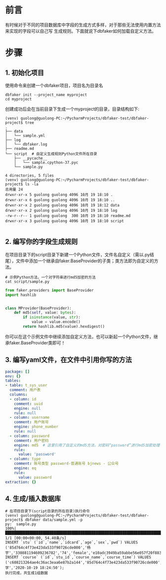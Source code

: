 # 前言
有时候对于不同的项目数据库中字段的生成方式多样，对于那些无法使用内置方法来实现的字段可以自己写
生成规则。下面就说下dbfaker如何加载自定义方法。

# 步骤
## 1. 初始化项目
使用命令来创建一个dbfaker项目，项目名为目录名
```shell script
dbfaker init --project_name myproject
cd myproject
```
创建成功后会在当前目录下生成一个myproject的目录，目录结构如下:
```shell script
(venv) guolong@guolong-PC:~/PycharmProjects/dbfaker-test/dbfaker-project$ tree
.
├── data
│   └── sample.yml
├── log
│   └── dbfaker.log
├── readme.md
└── script  # 自定义生成规则Python文件所在目录
    ├── __pycache__
    │   └── sample.cpython-37.pyc
    └── sample.py

4 directories, 5 files
(venv) guolong@guolong-PC:~/PycharmProjects/dbfaker-test/dbfaker-project$ ls -la
总用量 24
drwxr-xr-x 5 guolong guolong 4096 10月 19 18:10 .
drwxr-xr-x 6 guolong guolong 4096 10月 19 18:10 ..
drwxr-xr-x 2 guolong guolong 4096 10月 19 18:12 data
drwxr-xr-x 2 guolong guolong 4096 10月 19 18:10 log
-rw-r--r-- 1 guolong guolong  300 10月 19 18:10 readme.md
drwxr-xr-x 3 guolong guolong 4096 10月 19 18:10 script


```
## 2. 编写你的字段生成规则
在项目目录下的script目录下新建一个Python文件，文件名自定义（需以.py结尾），文件中添加一个继承自faker.BaseProvider的子类；类方法即为自定义的方法。
```shell script
# 示例Python方法，一个对字符串进行md5加密的方法
cat script/sample.py
```
```python
from faker.providers import BaseProvider
import hashlib


class MProvider(BaseProvider):
    def md5(self, value: bytes):
        if isinstance(value, str):
            value = value.encode()
        return hashlib.md5(value).hexdigest()

```
你可以在这个示例文件中继续添加自定义方法，也可以新起一个Python文件，继承faker.BaseProvider类即可！

## 3. 编写yaml文件，在文件中引用你写的方法
```yaml
package: []
env: {}
tables:
- table: t_sys_user
  comment: 用户表
  columns:
  - column: id
    comment: uuid
    engine: null
    rule: null
  - column: username
    comment: 用户账号
    engine: phone_number
    rule: null
  - column: password
    comment: 用户密码
    engine: md5  # 这里引用了自定义的md5方法，对密码“password”进行md5加密处理
    rule: 
      value: 'password'
  - column: type
    comment: 账号类型 password-普通账号 bjnews - 公众号
    engine: eq
    rule: 
      value: password
extraction: {}
```

## 4. 生成/插入数据库
```shell script
# 在项目目录下(script目录的所在目录)执行命令
(venv) guolong@guolong-PC:~/PycharmProjects/dbfaker-test/dbfaker-project$ dbfaker data/sample.yml -p
py:  sample.py
100%|███████████████████████████████████████████████████████████████████████████████████████████████████████████████████████████████████████████████████████████████████████████| 1/1 [00:00<00:00, 54.40条/s]
INSERT `stu` (`id`,`name`,`idcard`,`age`,`sex`,`pwd`) VALUES ('85d764c4f73e423da533f90726cde000','杨宇','330881194609236782','74','female','e10adc3949ba59abbe56e057f20f883e');
INSERT `course` (`id`,`stu_id`,`course_name`,`course_time`) VALUES ('c608213264ae4c36ac3eaa6e87b2a144','85d764c4f73e423da533f90726cde000','化学','2020-10-19 18:24:50');
执行完成，共生成1组数据

```

